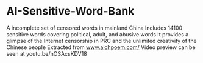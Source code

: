 # AI-Sensitive-Word-Bank
A incomplete set of censored words in mainland China 
Includes 14100 sensitive words covering political, adult, and abusive words
It provides a glimpse of the Internet censorship in PRC and the unlimited creativity of the Chinese people
Extracted from www.aichpoem.com/
Video preview can be seen at youtu.be/nOSAcsKDV18
